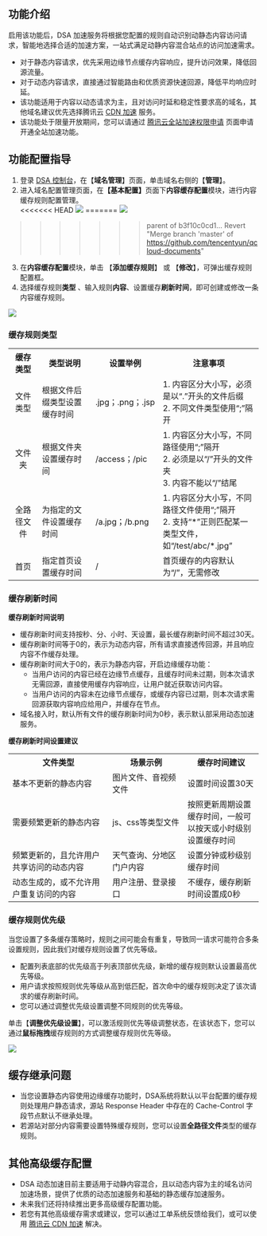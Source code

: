 ## 功能介绍

启用该功能后，DSA 加速服务将根据您配置的规则自动识别动静态内容访问请求，智能地选择合适的加速方案，一站式满足动静内容混合站点的访问加速需求。
- 对于静态内容请求，优先采用边缘节点缓存内容响应，提升访问效果，降低回源流量。
- 对于动态内容请求，直接通过智能路由和优质资源快速回源，降低平均响应时延。
- 该功能适用于内容以动态请求为主，且对访问时延和稳定性要求高的域名，其他域名建议优先选择腾讯云 [CDN 加速](https://console.cloud.tencent.com/cdn) 服务。
- 该功能处于限量开放期间，您可以请通过 [腾讯云全站加速权限申请](https://cloud.tencent.com/apply/p/0ulzfvmh4ea) 页面申请开通全站加速功能。

## 功能配置指导

1. 登录 [DSA 控制台](https://console.cloud.tencent.com/dsa)，在【<strong>域名管理</strong>】页面，单击域名右侧的【<strong>管理</strong>】。   
2. 进入域名配置管理页面，在<strong>【基本配置】</strong>页面下<strong>内容缓存配置</strong>模块，进行内容缓存规则配置管理。   
<<<<<<< HEAD
![](https://main.qcloudimg.com/raw/ba8bbc78a340ada6693c097c999f94aa.png)
=======
![](https://main.qcloudimg.com/raw/57c5b4b1294d8e2e92848a2156796cbd.png)
>>>>>>> parent of b3f10c0cd1... Revert "Merge branch 'master' of https://github.com/tencentyun/qcloud-documents"
3. 在<strong>内容缓存配置</strong>模块，单击 【<strong>添加缓存规则</strong>】 或 【<strong>修改</strong>】，可弹出缓存规则配置框。  
4. 选择缓存规则<strong>类型</strong> 、输入规则<strong>内容</strong>、设置缓存<strong>刷新时间</strong>，即可创建或修改一条内容缓存规则。

![](https://main.qcloudimg.com/raw/6aa4742214d786d9e43c087874fc88b1.png)

### 缓存规则类型  

<table style="display:table" width="100%">
	<tbody>
		<tr>
			<th colspan="1" style="text-align: center" width="15%"> 缓存类型 </th>
			<th colspan="1" style="text-align: center" width="30%"> 类型说明 </th>
			<th colspan="1" style="text-align: center" width="10%"> 设置举例 </th>
			<th width="45%">注意事项</th>
		</tr>
		<tr>
			<td style="text-align: center">文件类型</td>
			<td>根据文件后缀类型设置缓存时间</td>
			<td>.jpg；.png；.jsp</td>
			<td>1. 内容区分大小写，必须是以“.”开头的文件后缀</br>2. 不同文件类型使用“;”隔开</td>
		</tr>
		<tr>
			<td style="text-align: center">文件夹</td>
			<td>根据文件夹设置缓存时间</td>
			<td>/access；/pic</td>
			<td>1. 内容区分大小写，不同路径使用“;”隔开</br>2. 必须是以“/”开头的文件夹</br>3. 内容不能以“/”结尾</td>
		</tr>
		<tr>
			<td style="text-align: center">全路径文件</td>
			<td>为指定的文件设置缓存时间</td>
			<td>/a.jpg；/b.png</td>
			<td>1. 内容区分大小写，不同路径文件使用“;”隔开</br>2. 支持“*”正则匹配某一类型文件，如“/test/abc/*.jpg”</td>
		</tr>
		<tr>
			<td style="text-align: center">首页</td>
			<td>指定首页设置缓存时间</td>
			<td>/</td>
			<td>首页缓存的内容默认为“/”，无需修改</td>
		</tr>
	</tbody>
</table> 



### 缓存刷新时间  

<strong>缓存刷新时间说明</strong>  

- 缓存刷新时间支持按秒、分、小时、天设置，最长缓存刷新时间不超过30天。  
- 缓存刷新时间等于0的，表示为动态内容，所有请求直接透传回源，并且响应内容不作缓存处理。  
- 缓存刷新时间大于0的，表示为静态内容，开启边缘缓存功能：
  - 当用户访问的内容已经在边缘节点缓存，且缓存时间未过期，则本次请求无需回源，直接使用缓存内容响应，让用户就近获取访问内容。
  - 当用户访问的内容未在边缘节点缓存，或缓存内容已过期，则本次请求需回源获取内容响应给用户，并缓存在节点。
- 域名接入时，默认所有文件的缓存刷新时间为0秒，表示默认部采用动态加速服务。

<strong>缓存刷新时间设置建议</strong>

<table style="display:table" width="100%">
	<tbody>
		<tr>
			<th colspan="1" style="text-align: center" width="40%"> 文件类型 </th>
			<th colspan="1" style="text-align: center" width="30%"> 场景示例 </th>
			<th colspan="1" style="text-align: center" width="30%"> 缓存时间建议 </th>
		</tr>
		<tr>
			<td>基本不更新的静态内容</td>
			<td>图片文件、音视频文件</td>
			<td>设置时间设置30天</td>
		</tr>
		<tr>
			<td>需要频繁更新的静态内容</td>
			<td>js、css等类型文件</td>
			<td>按照更新周期设置缓存时间，一般可以按天或小时级别设置缓存时间</td>
		</tr>
		<tr>
			<td>频繁更新的，且允许用户共享访问的动态内容</td>
			<td>天气查询、分地区门户内容</td>
			<td>设置分钟或秒级别缓存时间</td>		
		</tr>
		<tr>
			<td>动态生成的，或不允许用户重复访问的内容</td>
			<td>用户注册、登录接口</td>
			<td>不缓存，缓存刷新时间设置成0秒</td>		
		</tr>
	</tbody>
</table> 



### 缓存规则优先级

当您设置了多条缓存策略时，规则之间可能会有重复，导致同一请求可能符合多条设置规则，因此我们对缓存规则设置了优先等级。  

- 配置列表底部的优先级高于列表顶部优先级，新增的缓存规则默认设置最高优先等级。
- 用户请求按照规则优先等级从高到低匹配，首次命中的缓存规则决定了该次请求的缓存刷新时间。
- 您可以通过调整优先级设置调整不同规则的优先等级。

单击【<strong>调整优先级设置</strong>】，可以激活规则优先等级调整状态，在该状态下，您可以通过<strong>鼠标拖拽</strong>缓存规则的方式调整缓存规则优先等级。

![](https://main.qcloudimg.com/raw/1b564fef4686e21bf11b7ed41c6f4379.png)

## 缓存继承问题

- 当您设置静态内容使用边缘缓存功能时，DSA系统将默认以平台配置的缓存规则处理用户静态请求，源站 Response Header 中存在的 Cache-Control 字段节点默认不继承处理。
- 若源站对部分内容需要设置特殊缓存规则，您可以设置<strong>全路径文件</strong>类型的缓存规则。

## 其他高级缓存配置

- DSA 动态加速目前主要适用于动静内容混合，且以动态内容为主的域名访问加速场景，提供了优质的动态加速服务和基础的静态缓存加速服务。
- 未来我们还将持续推出更多高级缓存配置功能。
- 若您有其他高级缓存需求或建议，您可以通过工单系统反馈给我们，或可以使用 [腾讯云 CDN 加速](https://console.cloud.tencent.com/cdn) 解决。
